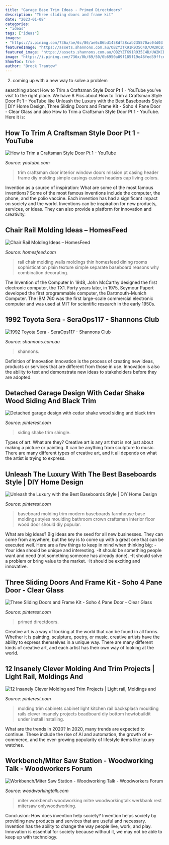 ```yaml
---
title: "Garage Base Trim Ideas - Primed Directdoors"
description: "Three sliding doors and frame kit"
date: "2023-01-08"
categories:
- "ideas"
tags: ["ideas"]
images:
- "https://i.pinimg.com/736x/ae/6c/86/ae6c86bd1458df38cab235570ac04d03.jpg"
featuredImage: "https://assets.shannons.com.au/OB2YZTK91R935C4D/UW2KCB10C0F37CDI/s8icrvsnf2rcrcgw/jpg/2400x1800x3/vehicle/1992-toyota-sera.jpg"
featured_image: "https://assets.shannons.com.au/OB2YZTK91R935C4D/UW2KCB10C0F37CDI/s8icrvsnf2rcrcgw/jpg/2400x1800x3/vehicle/1992-toyota-sera.jpg"
image: "https://i.pinimg.com/736x/0b/69/50/0b6950a89f185f19e46fed39ffce7d26.jpg"
ShowToc: true
author: "Brock Trantow"
---
```



2. coming up with a new way to solve a problem 

	

		
searching about How to Trim a Craftsman Style Door Pt 1 - YouTube you've visit to the right place. We have 8 Pics about How to Trim a Craftsman Style Door Pt 1 - YouTube like Unleash the Luxury with the Best Baseboards Style | DIY Home Design, Three Sliding Doors and Frame Kit - Soho 4 Pane Door - Clear Glass and also How to Trim a Craftsman Style Door Pt 1 - YouTube. Here it is:
		
    
## How To Trim A Craftsman Style Door Pt 1 - YouTube

<img loading=lazy src="http://i.ytimg.com/vi/pke_Ct4qGFc/maxresdefault.jpg" onerror="this.onerror=null;this.src='https://tse1.mm.bing.net/th?id=OIP.HrJmQx2HBRtaPU3Jr4DyHQHaEK&amp;pid=15.1';" alt="How to Trim a Craftsman Style Door Pt 1 - YouTube">

_Source: youtube.com_

>trim craftsman door interior window doors mission pt casing header frame diy molding simple casings custom headers cap living colors. 

	

Invention as a source of inspiration: What are some of the most famous inventions?
Some of the most famous inventions include the computer, the phone, and the polio vaccine. Each invention has had a significant impact on society and the world. Inventions can be inspiration for new products, services, or ideas. They can also provide a platform for innovation and creativity.

    
## Chair Rail Molding Ideas – HomesFeed

<img loading=lazy src="https://homesfeed.com/wp-content/uploads/2015/06/green-chair-rail-modlings-and-white-thin-chair-rail-molding-a-pair-of-single-backless-chairs-an-animal-painting-as-wall-decoration-flower-patterns-carpet-in-red.jpg" onerror="this.onerror=null;this.src='https://tse2.mm.bing.net/th?id=OIP.K7-VND639uI7nkuWEUpGZAHaFj&amp;pid=15.1';" alt="Chair Rail Molding Ideas – HomesFeed">

_Source: homesfeed.com_

>rail chair molding walls moldings thin homesfeed dining rooms sophistication plain texture simple separate baseboard reasons why combination decorating. 

	

The Invention of the Computer
In 1948, John McCarthy designed the first electronic computer, the TX1. Forty years later, in 1975, Seymour Papert developed the first programmable computer, the Dartmouth-Munich Computer. The IBM 760 was the first large-scale commercial electronic computer and was used at MIT for scientific research in the early 1950s.

    
## 1992 Toyota Sera - SeraOps117 - Shannons Club

<img loading=lazy src="https://assets.shannons.com.au/OB2YZTK91R935C4D/UW2KCB10C0F37CDI/s8icrvsnf2rcrcgw/jpg/2400x1800x3/vehicle/1992-toyota-sera.jpg" onerror="this.onerror=null;this.src='https://tse2.mm.bing.net/th?id=OIP.thk3PZyW8uHxLB3xRdpAvAHaFj&amp;pid=15.1';" alt="1992 Toyota Sera - SeraOps117 - Shannons Club">

_Source: shannons.com.au_

>shannons. 

	

Definition of Innovation
Innovation is the process of creating new ideas, products or services that are different from those in use. Innovation is also the ability to test and demonstrate new ideas to stakeholders before they are adopted.

    
## Detached Garage Design With Cedar Shake Wood Siding And Black Trim

<img loading=lazy src="https://i.pinimg.com/736x/ae/6c/86/ae6c86bd1458df38cab235570ac04d03.jpg" onerror="this.onerror=null;this.src='https://tse2.mm.bing.net/th?id=OIP.gzvCzdmZym0wlAXrcbZPNgAAAA&amp;pid=15.1';" alt="Detached garage design with cedar shake wood siding and black trim">

_Source: pinterest.com_

>siding shake trim shingle. 

	

Types of art: What are they?
Creative art is any art that is not just about making a picture or painting. It can be anything from sculpture to music. There are many different types of creative art, and it all depends on what the artist is trying to express.

    
## Unleash The Luxury With The Best Baseboards Style | DIY Home Design

<img loading=lazy src="https://i.pinimg.com/564x/b6/7c/8a/b67c8a6092ef793d40835bb87a13029f--modern-baseboard-ideas-modern-molding-trim.jpg" onerror="this.onerror=null;this.src='https://tse2.mm.bing.net/th?id=OIP.SptbC4FXcK73huiv5x87MQHaLH&amp;pid=15.1';" alt="Unleash the Luxury with the Best Baseboards Style | DIY Home Design">

_Source: pinterest.com_

>baseboard molding trim modern baseboards farmhouse base moldings styles moulding bathroom crown craftsman interior floor wood door should diy popular. 

	

What are big ideas?
Big ideas are the seed for all new businesses. They can come from anywhere, but the key is to come up with a great one that can be executed well. Here are a few things to keep in mind when thinking big: 
-Your idea should be unique and interesting. 
-It should be something people want and need (not something someone has already done). 
-It should solve a problem or bring value to the market. 
-It should be exciting and innovative.

    
## Three Sliding Doors And Frame Kit - Soho 4 Pane Door - Clear Glass

<img loading=lazy src="https://i.pinimg.com/736x/0b/69/50/0b6950a89f185f19e46fed39ffce7d26.jpg" onerror="this.onerror=null;this.src='https://tse3.mm.bing.net/th?id=OIP.URQw20-bvzCQwS3p5B6zmwHaHa&amp;pid=15.1';" alt="Three Sliding Doors and Frame Kit - Soho 4 Pane Door - Clear Glass">

_Source: pinterest.com_

>primed directdoors. 

	

Creative art is a way of looking at the world that can be found in all forms. Whether it is painting, sculpture, poetry, or music, creative artists have the ability to express themselves in a unique way. There are many different kinds of creative art, and each artist has their own way of looking at the world.

    
## 12 Insanely Clever Molding And Trim Projects | Light Rail, Moldings And

<img loading=lazy src="https://s-media-cache-ak0.pinimg.com/736x/e3/a3/0b/e3a30b40a66abcea795c50f5e6b002ef--stock-cabinets-white-cabinets.jpg" onerror="this.onerror=null;this.src='https://tse2.mm.bing.net/th?id=OIP.FPyDgWqjSOKm3ssezR1f-AHaFj&amp;pid=15.1';" alt="12 Insanely Clever Molding and Trim Projects | Light rail, Moldings and">

_Source: pinterest.com_

>molding trim cabinets cabinet light kitchen rail backsplash moulding rails clever insanely projects beadboard diy bottom howtobuildit under install installing. 

	

What are the trends in 2020?
In 2020, many trends are expected to continue. These include the rise of AI and automation, the growth of e-commerce, and the ever-growing popularity of lifestyle items like luxury watches.

    
## Workbench/Miter Saw Station - Woodworking Talk - Woodworkers Forum

<img loading=lazy src="https://www.woodworkingtalk.com/attachments/f13/7569d1236042682-workbench-miter-saw-station-sl730658.jpg" onerror="this.onerror=null;this.src='https://tse2.mm.bing.net/th?id=OIP.SxHYwmK7rUyADyLudZVfVgHaFj&amp;pid=15.1';" alt="Workbench/Miter Saw Station - Woodworking Talk - Woodworkers Forum">

_Source: woodworkingtalk.com_

>miter workbench woodworking mitre woodworkingtalk werkbank rest mitersaw onlywoodworking. 

	

Conclusion: How does invention help society?
Invention helps society by providing new products and services that are useful and necessary. Invention has the ability to change the way people live, work, and play. Innovation is essential for society because without it, we may not be able to keep up with technology.

